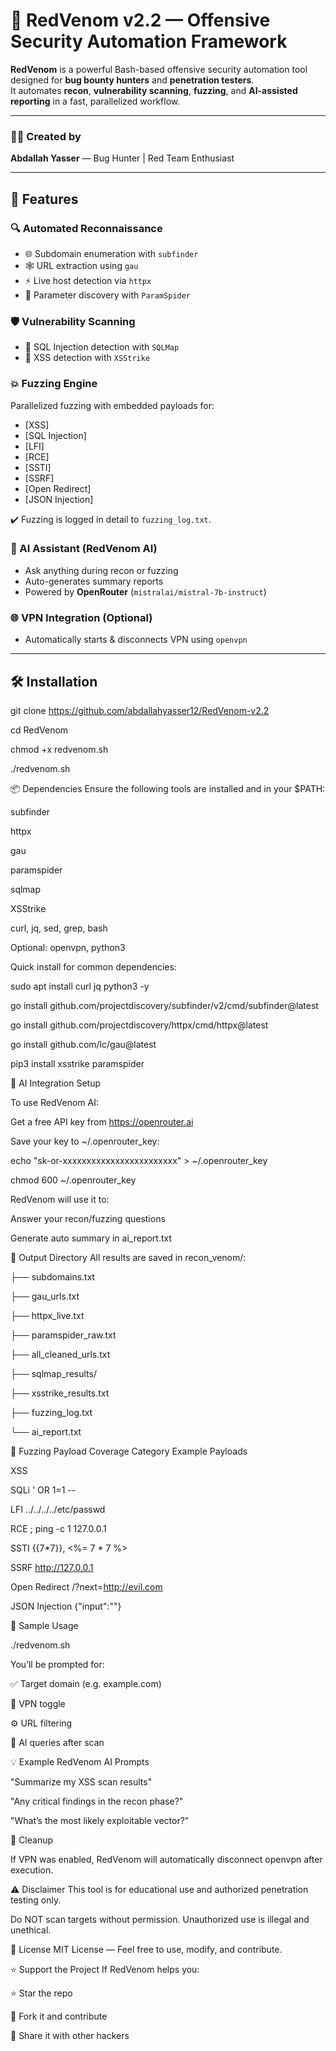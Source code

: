 # 🐍 RedVenom v2.2 — Offensive Security Automation Framework

**RedVenom** is a powerful Bash-based offensive security automation tool designed for **bug bounty hunters** and **penetration testers**.  
It automates **recon**, **vulnerability scanning**, **fuzzing**, and **AI-assisted reporting** in a fast, parallelized workflow.

---

### 👨‍💻 Created by
**Abdallah Yasser** — Bug Hunter | Red Team Enthusiast

---

## 🚀 Features

### 🔍 Automated Reconnaissance
- 🌐 Subdomain enumeration with `subfinder`
- 🕸️ URL extraction using `gau`
- ⚡ Live host detection via `httpx`
- 🎯 Parameter discovery with `ParamSpider`

### 🛡️ Vulnerability Scanning
- 💉 SQL Injection detection with `SQLMap`
- 🧪 XSS detection with `XSStrike`

### 💥 Fuzzing Engine
Parallelized fuzzing with embedded payloads for:
- [XSS]
- [SQL Injection]
- [LFI]
- [RCE]
- [SSTI]
- [SSRF]
- [Open Redirect]
- [JSON Injection]

✔️ Fuzzing is logged in detail to `fuzzing_log.txt`.

### 🤖 AI Assistant (RedVenom AI)
- Ask anything during recon or fuzzing
- Auto-generates summary reports
- Powered by **OpenRouter** (`mistralai/mistral-7b-instruct`)

### 🌐 VPN Integration (Optional)
- Automatically starts & disconnects VPN using `openvpn`

---

## 🛠️ Installation

git clone https://github.com/abdallahyasser12/RedVenom-v2.2

cd RedVenom

chmod +x redvenom.sh

./redvenom.sh

📦 Dependencies
Ensure the following tools are installed and in your $PATH:

subfinder

httpx

gau

paramspider

sqlmap

XSStrike

curl, jq, sed, grep, bash

Optional: openvpn, python3

Quick install for common dependencies:

sudo apt install curl jq python3 -y

go install github.com/projectdiscovery/subfinder/v2/cmd/subfinder@latest

go install github.com/projectdiscovery/httpx/cmd/httpx@latest

go install github.com/lc/gau@latest

pip3 install xsstrike paramspider

🤖 AI Integration Setup

To use RedVenom AI:

Get a free API key from https://openrouter.ai

Save your key to ~/.openrouter_key:


echo "sk-or-xxxxxxxxxxxxxxxxxxxxxxxx" > ~/.openrouter_key

chmod 600 ~/.openrouter_key

RedVenom will use it to:

Answer your recon/fuzzing questions

Generate auto summary in ai_report.txt

📁 Output Directory
All results are saved in recon_venom/:


├── subdomains.txt

├── gau_urls.txt

├── httpx_live.txt

├── paramspider_raw.txt

├── all_cleaned_urls.txt

├── sqlmap_results/

├── xsstrike_results.txt

├── fuzzing_log.txt

└── ai_report.txt

🧠 Fuzzing Payload Coverage
Category	Example Payloads

XSS	<script>alert(1)</script>

SQLi	' OR 1=1 --

LFI	../../../../etc/passwd

RCE	; ping -c 1 127.0.0.1

SSTI	{{7*7}}, <%= 7 * 7 %>

SSRF	http://127.0.0.1

Open Redirect	/?next=http://evil.com

JSON Injection	{"input":"<script>alert(1)</script>"}

🧪 Sample Usage

./redvenom.sh

You’ll be prompted for:

✅ Target domain (e.g. example.com)

🔐 VPN toggle

⚙️ URL filtering

🤖 AI queries after scan

💡 Example RedVenom AI Prompts

"Summarize my XSS scan results"

"Any critical findings in the recon phase?"

"What’s the most likely exploitable vector?"

🧼 Cleanup

If VPN was enabled, RedVenom will automatically disconnect openvpn after execution.

⚠️ Disclaimer
This tool is for educational use and authorized penetration testing only.

Do NOT scan targets without permission. Unauthorized use is illegal and unethical.

📃 License
MIT License — Feel free to use, modify, and contribute.

⭐ Support the Project
If RedVenom helps you:

⭐ Star the repo

🍴 Fork it and contribute

💬 Share it with other hackers
